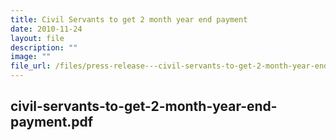 ```yaml
---
title: Civil Servants to get 2 month year end payment
date: 2010-11-24
layout: file
description: ""
image: ""
file_url: /files/press-release---civil-servants-to-get-2-month-year-end-payment.pdf
---
```

civil-servants-to-get-2-month-year-end-payment.pdf
---